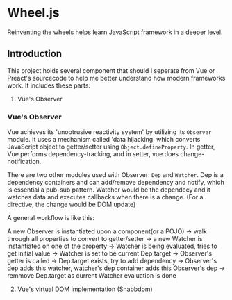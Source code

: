 # Wheel.js

Reinventing the wheels helps learn JavaScript framework in a deeper level.

## Introduction

This project holds several component that should I seperate from Vue or Preact's sourcecode to help me better understand how modern frameworks work. It includes these parts:

1. Vue's Observer

### Vue's Observer

Vue achieves its 'unobtrusive reactivity system' by utilizing its `Observer` module. It uses a mechanism called 'data hijacking' which converts JavaScript object to getter/setter using `Object.defineProperty`. In getter, Vue performs dependency-tracking, and in setter, vue does change-notification.

There are two other modules used with Observer: `Dep` and `Watcher`. Dep is a dependency containers and can add/remove dependency and notify, which is essential a pub-sub pattern. Watcher would be the dependecy and it watches data and executes callbacks when there is a change. (For a directive, the change would be DOM update) 

A general workflow is like this:

A new Observer is instantiated upon a component(or a POJO) -> walk through all properties to convert to getter/setter -> a new Watcher is instantiated on one of the property -> Watcher is being evaluated, tries to get initial value -> Watcher is set to be current Dep target -> Observer's getter is called -> Dep.target exists, try to add dependency -> Observer's dep adds this watcher, watcher's dep container adds this Observer's dep -> remmove Dep.target as current Watcher evaluation is done

2. Vue's virtual DOM implementation (Snabbdom)